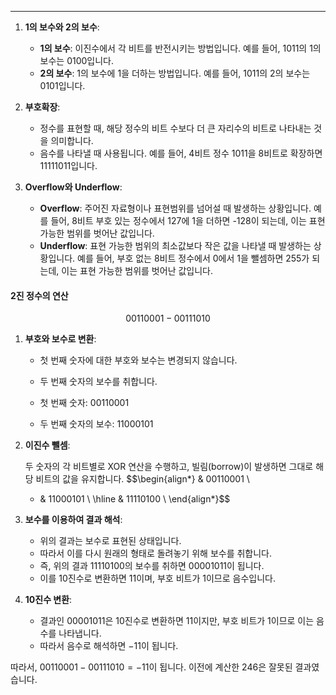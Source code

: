 
---
1. **1의 보수와 2의 보수**:
   
   - **1의 보수**: 이진수에서 각 비트를 반전시키는 방법입니다. 예를 들어, 1011의 1의 보수는 0100입니다.
   - **2의 보수**: 1의 보수에 1을 더하는 방법입니다. 예를 들어, 1011의 2의 보수는 0101입니다.

2. **부호확장**:
   
   - 정수를 표현할 때, 해당 정수의 비트 수보다 더 큰 자리수의 비트로 나타내는 것을 의미합니다.
   - 음수를 나타낼 때 사용됩니다. 예를 들어, 4비트 정수 1011을 8비트로 확장하면 11111011입니다.

3. **Overflow와 Underflow**:
   
   - **Overflow**: 주어진 자료형이나 표현범위를 넘어설 때 발생하는 상황입니다. 예를 들어, 8비트 부호 있는 정수에서 127에 1을 더하면 -128이 되는데, 이는 표현 가능한 범위를 벗어난 값입니다.
   - **Underflow**: 표현 가능한 범위의 최소값보다 작은 값을 나타낼 때 발생하는 상황입니다. 예를 들어, 부호 없는 8비트 정수에서 0에서 1을 뺄셈하면 255가 되는데, 이는 표현 가능한 범위를 벗어난 값입니다.

#### 2진 정수의 연산
$$00110001 - 00111010$$
1. **부호와 보수로 변환**:

   - 첫 번째 숫자에 대한 부호와 보수는 변경되지 않습니다.
   - 두 번째 숫자의 보수를 취합니다.
   
   - 첫 번째 숫자: $00110001$
   - 두 번째 숫자의 보수: $11000101$

2. **이진수 뺄셈**:

   두 숫자의 각 비트별로 XOR 연산을 수행하고, 빌림(borrow)이 발생하면 그대로 해당 비트의 값을 유지합니다.
   $$\begin{align*}
      & 00110001 \\
    - & 11000101 \\
    \hline
      & 11110100 \\
   \end{align*}$$

3. **보수를 이용하여 결과 해석**:

   - 위의 결과는 보수로 표현된 상태입니다.
   - 따라서 이를 다시 원래의 형태로 돌려놓기 위해 보수를 취합니다.
   - 즉, 위의 결과 $11110100$의 보수를 취하면 $00001011$이 됩니다.
   - 이를 10진수로 변환하면 $11$이며, 부호 비트가 1이므로 음수입니다.

4. **10진수 변환**:

   - 결과인 $00001011$은 10진수로 변환하면 $11$이지만, 부호 비트가 1이므로 이는 음수를 나타냅니다.
   - 따라서 음수로 해석하면 $-11$이 됩니다.

따라서, $00110001 - 00111010 = -11$이 됩니다. 이전에 계산한 $246$은 잘못된 결과였습니다.